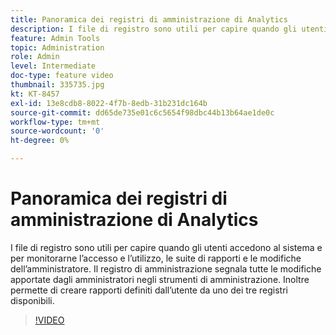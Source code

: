 ```yaml
---
title: Panoramica dei registri di amministrazione di Analytics
description: I file di registro sono utili per capire quando gli utenti accedono al sistema e per monitorarne l’accesso e l’utilizzo, le suite di rapporti e le modifiche dell’amministratore. Il registro di amministrazione segnala tutte le modifiche apportate dagli amministratori negli strumenti di amministrazione. Inoltre permette di creare rapporti definiti dall’utente da uno dei tre registri disponibili.
feature: Admin Tools
topic: Administration
role: Admin
level: Intermediate
doc-type: feature video
thumbnail: 335735.jpg
kt: KT-8457
exl-id: 13e8cdb8-8022-4f7b-8edb-31b231dc164b
source-git-commit: dd65de735e01c6c5654f98dbc44b13b64ae1de0c
workflow-type: tm+mt
source-wordcount: '0'
ht-degree: 0%

---
```


# Panoramica dei registri di amministrazione di Analytics

I file di registro sono utili per capire quando gli utenti accedono al sistema e per monitorarne l’accesso e l’utilizzo, le suite di rapporti e le modifiche dell’amministratore. Il registro di amministrazione segnala tutte le modifiche apportate dagli amministratori negli strumenti di amministrazione. Inoltre permette di creare rapporti definiti dall’utente da uno dei tre registri disponibili.


>[!VIDEO](https://video.tv.adobe.com/v/3418524/?quality=12&learn=on&captions=ita)
